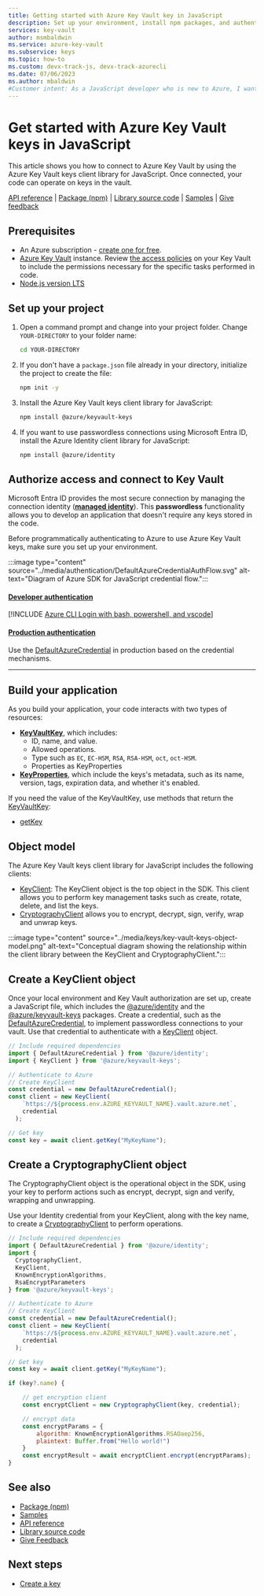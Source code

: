 ```yaml
---
title: Getting started with Azure Key Vault key in JavaScript
description: Set up your environment, install npm packages, and authenticate to Azure to get started using Key Vault keys in JavaScript
services: key-vault
author: msmbaldwin
ms.service: azure-key-vault
ms.subservice: keys
ms.topic: how-to
ms.custom: devx-track-js, devx-track-azurecli
ms.date: 07/06/2023
ms.author: mbaldwin
#Customer intent: As a JavaScript developer who is new to Azure, I want to know the high level steps necessary to use Key Vault keys in JavaScript.
---
```

# Get started with Azure Key Vault keys in JavaScript
  
This article shows you how to connect to Azure Key Vault by using the Azure Key Vault keys client library for JavaScript. Once connected, your code can operate on keys in the vault. 

[API reference](/javascript/api/overview/azure/keyvault-keys-readme) | [Package (npm)](https://www.npmjs.com/package/@azure/keyvault-keys) | [Library source code](https://github.com/Azure/azure-sdk-for-js/tree/main/sdk/keyvault/keyvault-keys) | [Samples](https://github.com/Azure/azure-sdk-for-js/tree/main/sdk/keyvault/keyvault-keys/samples/v4) | [Give feedback](https://github.com/Azure/azure-sdk-for-js/issues)
  
## Prerequisites  
  
- An Azure subscription - [create one for free](https://azure.microsoft.com/free).
- [Azure Key Vault](../general/quick-create-cli.md) instance. Review [the access policies](../general/assign-access-policy.md) on your Key Vault to include the permissions necessary for the specific tasks performed in code.
- [Node.js version LTS](https://nodejs.org/)  

## Set up your project

1. Open a command prompt and change into your project folder. Change `YOUR-DIRECTORY` to your folder name:

    ```bash
    cd YOUR-DIRECTORY
    ```

1. If you don't have a `package.json` file already in your directory, initialize the project to create the file:

    ```bash
    npm init -y
    ```

1. Install the Azure Key Vault keys client library for JavaScript:

    ```bash
    npm install @azure/keyvault-keys
    ```

1. If you want to use passwordless connections using Microsoft Entra ID, install the Azure Identity client library for JavaScript:

    ```bash
    npm install @azure/identity
    ```

## Authorize access and connect to Key Vault

Microsoft Entra ID provides the most secure connection by managing the connection identity ([**managed identity**](../../active-directory/managed-identities-azure-resources/overview.md)). This **passwordless** functionality allows you to develop an application that doesn't require any keys stored in the code.

Before programmatically authenticating to Azure to use Azure Key Vault keys, make sure you set up your environment. 

:::image type="content" source="../media/authentication/DefaultAzureCredentialAuthFlow.svg" alt-text="Diagram of Azure SDK for JavaScript credential flow.":::

#### [Developer authentication](#tab/developer-auth)

[!INCLUDE [Azure CLI Login with bash, powershell, and vscode](~/reusable-content/ce-skilling/azure/includes/azure-cli-login.md)]

#### [Production authentication](#tab/production-auth)

Use the [DefaultAzureCredential](https://www.npmjs.com/package/@azure/identity#DefaultAzureCredential) in production based on the credential mechanisms.

---

## Build your application

As you build your application, your code interacts with two types of resources:

- [**KeyVaultKey**](/javascript/api/@azure/keyvault-keys/keyvaultkey), which includes: 
    - ID, name, and value.
    - Allowed operations.
    - Type such as `EC`, `EC-HSM`, `RSA`, `RSA-HSM`, `oct`, `oct-HSM`.
    - Properties as KeyProperties
- [**KeyProperties**](/javascript/api/@azure/keyvault-keys/keyproperties), which include the keys's metadata, such as its name, version, tags, expiration data, and whether it's enabled.

If you need the value of the KeyVaultKey, use methods that return the [KeyVaultKey](/javascript/api/@azure/keyvault-keys/keyvaultkey):

* [getKey](/javascript/api/@azure/keyvault-keys/keyclient#@azure-keyvault-keys-keyclient-getkey)

## Object model

The Azure Key Vault keys client library for JavaScript includes the following clients:

* [KeyClient](/javascript/api/@azure/keyvault-keys/keyclient): The KeyClient object is the top object in the SDK. This client allows you to perform key management tasks such as create, rotate, delete, and list the keys.
* [CryptographyClient](/javascript/api/@azure/keyvault-keys/cryptographyclient) allows you to encrypt, decrypt, sign, verify, wrap and unwrap keys. 

:::image type="content" source="../media/keys/key-vault-keys-object-model.png" alt-text="Conceptual diagram showing the relationship within the client library between the KeyClient and CryptographyClient.":::

## Create a KeyClient object

Once your local environment and Key Vault authorization are set up, create a JavaScript file, which includes the [@azure/identity](https://www.npmjs.com/package/@azure/identity) and the [@azure/keyvault-keys](https://www.npmjs.com/package/@azure/keyvault-keys) packages. Create a credential, such as the [DefaultAzureCredential](/javascript/api/overview/azure/identity-readme#defaultazurecredential), to implement passwordless connections to your vault. Use that credential to authenticate with a [KeyClient](/javascript/api/@azure/keyvault-keys/keyclient) object.

```javascript
// Include required dependencies
import { DefaultAzureCredential } from '@azure/identity';  
import { KeyClient } from '@azure/keyvault-keys';  

// Authenticate to Azure
// Create KeyClient
const credential = new DefaultAzureCredential(); 
const client = new KeyClient(
    `https://${process.env.AZURE_KEYVAULT_NAME}.vault.azure.net`,
    credential
  );

// Get key
const key = await client.getKey("MyKeyName");
```

## Create a CryptographyClient object

The CryptographyClient object is the operational object in the SDK, using your key to perform actions such as encrypt, decrypt, sign and verify, wrapping and unwrapping. 

Use your Identity credential from your KeyClient, along with the key name, to create a [CryptographyClient](/javascript/api/@azure/keyvault-keys/cryptographyclient?) to perform operations.

```javascript
// Include required dependencies
import { DefaultAzureCredential } from '@azure/identity';  
import {
  CryptographyClient,
  KeyClient,
  KnownEncryptionAlgorithms,
  RsaEncryptParameters
} from '@azure/keyvault-keys'; 

// Authenticate to Azure
// Create KeyClient
const credential = new DefaultAzureCredential(); 
const client = new KeyClient(
    `https://${process.env.AZURE_KEYVAULT_NAME}.vault.azure.net`,
    credential
  ); 

// Get key
const key = await client.getKey("MyKeyName");

if (key?.name) {

    // get encryption client
    const encryptClient = new CryptographyClient(key, credential);

    // encrypt data
    const encryptParams = { 
        algorithm: KnownEncryptionAlgorithms.RSAOaep256,
        plaintext: Buffer.from("Hello world!")
    }
    const encryptResult = await encryptClient.encrypt(encryptParams);
}
```

## See also

- [Package (npm)](https://www.npmjs.com/package/@azure/keyvault-keys)
- [Samples](https://github.com/Azure/azure-sdk-for-js/tree/main/sdk/keyvault/keyvault-keys/samples/v4)
- [API reference](/javascript/api/overview/azure/keyvault-keys-readme)
- [Library source code](https://github.com/Azure/azure-sdk-for-js/tree/main/sdk/keyvault/keyvault-keys)
- [Give Feedback](https://github.com/Azure/azure-sdk-for-js/issues)

## Next steps

* [Create a key](javascript-developer-guide-create-update-rotate-key.md)
